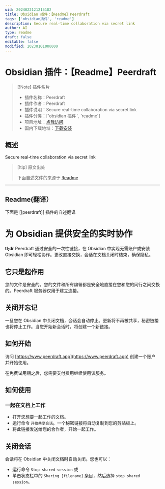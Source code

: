 ```yaml
---
uid: 2024022121215182
title: Obsidian 插件：【Readme】Peerdraft
tags: ['obsidian插件', 'readme']
description: Secure real-time collaboration via secret link
author: AI
type: readme
draft: false
editable: false
modified: 20230101000000
---
```


# Obsidian 插件：【Readme】Peerdraft

> [!Note] 插件名片
> - 插件名称：Peerdraft
> - 插件作者：Peerdraft
> - 插件说明：Secure real-time collaboration via secret link
> - 插件分类：['obsidian 插件 ', 'readme']
> - 项目地址：[点我访问](https://github.com/peerdraft/obsidian-plugin)
> - 国内下载地址：[下载安装](https://pkmer.cn/products/plugin/pluginMarket/?peerdraft)

## 概述

Secure real-time collaboration via secret link

> [!tip] 原文出处
>
>下面自述文件的来源于 [Readme](https://ghproxy.net/https://raw.githubusercontent.com/peerdraft/obsidian-plugin/main/README.md)
>

---

## Readme(翻译）

下面是 [[peerdraft]] 插件的自述翻译

# 为 Obsidian 提供安全的实时协作

**tl;dr** Peerdraft 通过安全的一次性链接，在 Obsidian 中实现无需账户或安装 Obsidian 即可轻松协作。更改直接交换，会话在文档关闭时结束，确保隐私。

## 它只是起作用

您的文件是安全的。您的文件和所有编辑都是安全地直接在您和您的同行之间交换的。Peerdraft 服务器仅用于建立连接。

## 关闭并忘记

一旦您在 Obsidian 中关闭文档，会话会自动停止。更新将不再被共享，秘密链接也将停止工作。当您开始新会话时，将创建一个新链接。

## 如何开始

访问 [https://www.peerdraft.app](https://www.peerdraft.app) 创建一个账户并开始使用。

在免费试用期之后，您需要支付费用继续使用该服务。

## 如何使用

### 一起在文档上工作

* 打开您想要一起工作的文档。
* 运行命令 `开始共享会话`。一个秘密链接将自动复制到您的剪贴板上。
* 将此链接发送给您的合作者，开始一起工作。

## 关闭会话

会话将在 Obsidian 中关闭文档时自动关闭。您也可以：

* 运行命令 `Stop shared session` 或
* 单击状态栏中的 `Sharing [filename]` 条目，然后选择 `stop shared session`。
